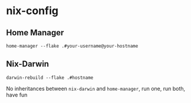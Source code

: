 # nix-config

## Home Manager

`home-manager --flake .#your-username@your-hostname`

## Nix-Darwin

`darwin-rebuild --flake .#hostname`

No inheritances between `nix-darwin` and `home-manager`, run one, run both, have fun
